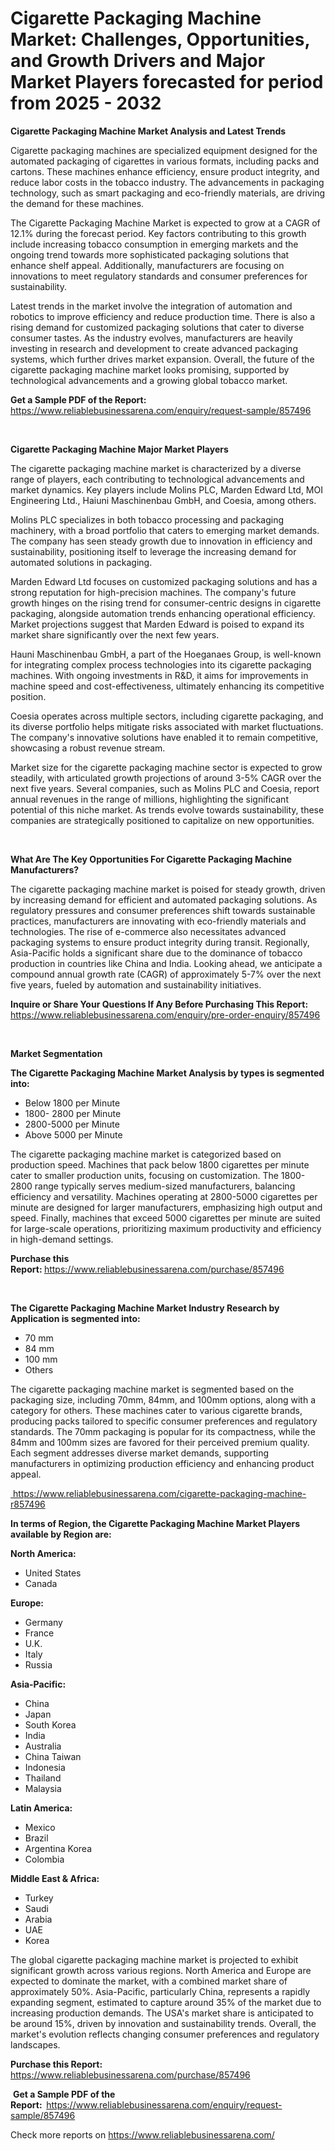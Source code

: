 <p><h1>Cigarette Packaging Machine Market: Challenges, Opportunities, and Growth Drivers and Major Market Players forecasted for period from 2025 - 2032</h1></p><p><strong>Cigarette Packaging Machine Market Analysis and Latest Trends</strong></p>
<p><p>Cigarette packaging machines are specialized equipment designed for the automated packaging of cigarettes in various formats, including packs and cartons. These machines enhance efficiency, ensure product integrity, and reduce labor costs in the tobacco industry. The advancements in packaging technology, such as smart packaging and eco-friendly materials, are driving the demand for these machines.</p><p>The Cigarette Packaging Machine Market is expected to grow at a CAGR of 12.1% during the forecast period. Key factors contributing to this growth include increasing tobacco consumption in emerging markets and the ongoing trend towards more sophisticated packaging solutions that enhance shelf appeal. Additionally, manufacturers are focusing on innovations to meet regulatory standards and consumer preferences for sustainability.</p><p>Latest trends in the market involve the integration of automation and robotics to improve efficiency and reduce production time. There is also a rising demand for customized packaging solutions that cater to diverse consumer tastes. As the industry evolves, manufacturers are heavily investing in research and development to create advanced packaging systems, which further drives market expansion. Overall, the future of the cigarette packaging machine market looks promising, supported by technological advancements and a growing global tobacco market.</p></p>
<p><strong>Get a Sample PDF of the Report:&nbsp;</strong> <a href="https://www.reliablebusinessarena.com/enquiry/request-sample/857496?utm_campaign=3039&utm_medium=2&utm_source=Github&utm_content=ia&utm_term=09042025&utm_id=cigarette-packaging-machine">https://www.reliablebusinessarena.com/enquiry/request-sample/857496</a></p>
<p>&nbsp;</p>
<p><strong>Cigarette Packaging Machine Major Market Players</strong></p>
<p><p>The cigarette packaging machine market is characterized by a diverse range of players, each contributing to technological advancements and market dynamics. Key players include Molins PLC, Marden Edward Ltd, MOI Engineering Ltd., Haiuni Maschinenbau GmbH, and Coesia, among others. </p><p>Molins PLC specializes in both tobacco processing and packaging machinery, with a broad portfolio that caters to emerging market demands. The company has seen steady growth due to innovation in efficiency and sustainability, positioning itself to leverage the increasing demand for automated solutions in packaging. </p><p>Marden Edward Ltd focuses on customized packaging solutions and has a strong reputation for high-precision machines. The company's future growth hinges on the rising trend for consumer-centric designs in cigarette packaging, alongside automation trends enhancing operational efficiency. Market projections suggest that Marden Edward is poised to expand its market share significantly over the next few years. </p><p>Hauni Maschinenbau GmbH, a part of the Hoeganaes Group, is well-known for integrating complex process technologies into its cigarette packaging machines. With ongoing investments in R&D, it aims for improvements in machine speed and cost-effectiveness, ultimately enhancing its competitive position. </p><p>Coesia operates across multiple sectors, including cigarette packaging, and its diverse portfolio helps mitigate risks associated with market fluctuations. The company's innovative solutions have enabled it to remain competitive, showcasing a robust revenue stream.</p><p>Market size for the cigarette packaging machine sector is expected to grow steadily, with articulated growth projections of around 3-5% CAGR over the next five years. Several companies, such as Molins PLC and Coesia, report annual revenues in the range of millions, highlighting the significant potential of this niche market. As trends evolve towards sustainability, these companies are strategically positioned to capitalize on new opportunities.</p></p>
<p>&nbsp;</p>
<p><strong>What Are The Key Opportunities For Cigarette Packaging Machine Manufacturers?</strong></p>
<p><p>The cigarette packaging machine market is poised for steady growth, driven by increasing demand for efficient and automated packaging solutions. As regulatory pressures and consumer preferences shift towards sustainable practices, manufacturers are innovating with eco-friendly materials and technologies. The rise of e-commerce also necessitates advanced packaging systems to ensure product integrity during transit. Regionally, Asia-Pacific holds a significant share due to the dominance of tobacco production in countries like China and India. Looking ahead, we anticipate a compound annual growth rate (CAGR) of approximately 5-7% over the next five years, fueled by automation and sustainability initiatives.</p></p>
<p><strong>Inquire or Share Your Questions If Any Before Purchasing This Report:</strong> <a href="https://www.reliablebusinessarena.com/enquiry/pre-order-enquiry/857496?utm_campaign=3039&utm_medium=2&utm_source=Github&utm_content=ia&utm_term=09042025&utm_id=cigarette-packaging-machine">https://www.reliablebusinessarena.com/enquiry/pre-order-enquiry/857496</a></p>
<p>&nbsp;</p>
<p><strong>Market Segmentation</strong></p>
<p><strong>The Cigarette Packaging Machine Market Analysis by types is segmented into:</strong></p>
<p><ul><li>Below 1800 per Minute</li><li>1800- 2800 per Minute</li><li>2800-5000 per Minute</li><li>Above 5000 per Minute</li></ul></p>
<p><p>The cigarette packaging machine market is categorized based on production speed. Machines that pack below 1800 cigarettes per minute cater to smaller production units, focusing on customization. The 1800-2800 range typically serves medium-sized manufacturers, balancing efficiency and versatility. Machines operating at 2800-5000 cigarettes per minute are designed for larger manufacturers, emphasizing high output and speed. Finally, machines that exceed 5000 cigarettes per minute are suited for large-scale operations, prioritizing maximum productivity and efficiency in high-demand settings.</p></p>
<p><strong>Purchase this Report:&nbsp;</strong><a href="https://www.reliablebusinessarena.com/purchase/857496?utm_campaign=3039&utm_medium=2&utm_source=Github&utm_content=ia&utm_term=09042025&utm_id=cigarette-packaging-machine">https://www.reliablebusinessarena.com/purchase/857496</a></p>
<p>&nbsp;</p>
<p><strong>The Cigarette Packaging Machine Market Industry Research by Application is segmented into:</strong></p>
<p><ul><li>70 mm</li><li>84 mm</li><li>100 mm</li><li>Others</li></ul></p>
<p><p>The cigarette packaging machine market is segmented based on the packaging size, including 70mm, 84mm, and 100mm options, along with a category for others. These machines cater to various cigarette brands, producing packs tailored to specific consumer preferences and regulatory standards. The 70mm packaging is popular for its compactness, while the 84mm and 100mm sizes are favored for their perceived premium quality. Each segment addresses diverse market demands, supporting manufacturers in optimizing production efficiency and enhancing product appeal.</p></p>
<p><a href="https://www.reliablebusinessarena.com/cigarette-packaging-machine-r857496?utm_campaign=3039&utm_medium=2&utm_source=Github&utm_content=ia&utm_term=09042025&utm_id=cigarette-packaging-machine">&nbsp;https://www.reliablebusinessarena.com/cigarette-packaging-machine-r857496</a></p>
<p><strong>In terms of Region, the Cigarette Packaging Machine Market Players available by Region are:</strong></p>
<p>
    <p> <strong> North America: </strong>
        <ul>
            <li>United States</li>
            <li>Canada</li>
        </ul>
        </p> 
    <p> <strong> Europe: </strong>
        <ul>
            <li>Germany</li>
            <li>France</li>
            <li>U.K.</li>
            <li>Italy</li>
            <li>Russia</li>
        </ul>
        </p> 
    <p> <strong> Asia-Pacific: </strong>
        <ul>
            <li>China</li>
            <li>Japan</li>
            <li>South Korea</li>
            <li>India</li>
            <li>Australia</li>
            <li>China Taiwan</li>
            <li>Indonesia</li>
            <li>Thailand</li>
            <li>Malaysia</li>
        </ul>
        </p> 
    <p> <strong> Latin America: </strong>
        <ul>
            <li>Mexico</li>
            <li>Brazil</li>
            <li>Argentina Korea</li>
            <li>Colombia</li>
        </ul>
        </p> 
    <p> <strong> Middle East & Africa: </strong>
        <ul>
            <li>Turkey</li>
            <li>Saudi</li>
            <li>Arabia</li>
            <li>UAE</li>
            <li>Korea</li>
        </ul>
    </p>
    </p>
<p><p>The global cigarette packaging machine market is projected to exhibit significant growth across various regions. North America and Europe are expected to dominate the market, with a combined market share of approximately 50%. Asia-Pacific, particularly China, represents a rapidly expanding segment, estimated to capture around 35% of the market due to increasing production demands. The USA's market share is anticipated to be around 15%, driven by innovation and sustainability trends. Overall, the market's evolution reflects changing consumer preferences and regulatory landscapes.</p></p>
<p><strong>Purchase this Report: </strong><a href="https://www.reliablebusinessarena.com/purchase/857496?utm_campaign=3039&utm_medium=2&utm_source=Github&utm_content=ia&utm_term=09042025&utm_id=cigarette-packaging-machine">https://www.reliablebusinessarena.com/purchase/857496</a></p>
<p>&nbsp;<strong>Get a Sample PDF of the Report:&nbsp;&nbsp;</strong><a href="https://www.reliablebusinessarena.com/enquiry/request-sample/857496?utm_campaign=3039&utm_medium=2&utm_source=Github&utm_content=ia&utm_term=09042025&utm_id=cigarette-packaging-machine">https://www.reliablebusinessarena.com/enquiry/request-sample/857496</a></p>
<p><strong></strong></p>
<p>Check more reports on <a href="https://www.reliablebusinessarena.com/?utm_campaign=3039&utm_medium=2&utm_source=Github&utm_content=ia&utm_term=09042025&utm_id=cigarette-packaging-machine">https://www.reliablebusinessarena.com/</a></p>